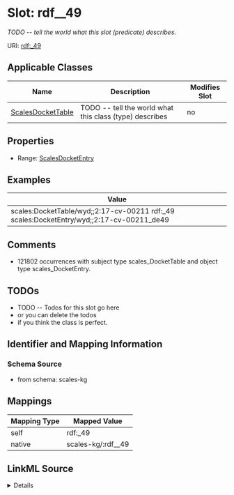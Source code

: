 

# Slot: rdf__49


_TODO -- tell the world what this slot (predicate) describes._





URI: [rdf:_49](http://www.w3.org/1999/02/22-rdf-syntax-ns#_49)



<!-- no inheritance hierarchy -->





## Applicable Classes

| Name | Description | Modifies Slot |
| --- | --- | --- |
| [ScalesDocketTable](../classes/ScalesDocketTable.md) | TODO -- tell the world what this class (type) describes |  no  |







## Properties

* Range: [ScalesDocketEntry](../classes/ScalesDocketEntry.md)






## Examples

| Value |
| --- |
| scales:DocketTable/wyd;;2:17-cv-00211 rdf:_49 scales:DocketEntry/wyd;;2:17-cv-00211_de49 |

## Comments

* 121802 occurrences with subject type scales_DocketTable and object type scales_DocketEntry.

## TODOs

* TODO -- Todos for this slot go here
* or you can delete the todos
* if you think the class is perfect.

## Identifier and Mapping Information







### Schema Source


* from schema: scales-kg




## Mappings

| Mapping Type | Mapped Value |
| ---  | ---  |
| self | rdf:_49 |
| native | scales-kg/:rdf__49 |




## LinkML Source

<details>
```yaml
name: rdf__49
description: TODO -- tell the world what this slot (predicate) describes.
todos:
- TODO -- Todos for this slot go here
- or you can delete the todos
- if you think the class is perfect.
comments:
- 121802 occurrences with subject type scales_DocketTable and object type scales_DocketEntry.
examples:
- value: scales:DocketTable/wyd;;2:17-cv-00211 rdf:_49 scales:DocketEntry/wyd;;2:17-cv-00211_de49
from_schema: scales-kg
rank: 1000
slot_uri: rdf:_49
alias: rdf__49
domain_of:
- scales_DocketTable
range: scales_DocketEntry

```
</details>